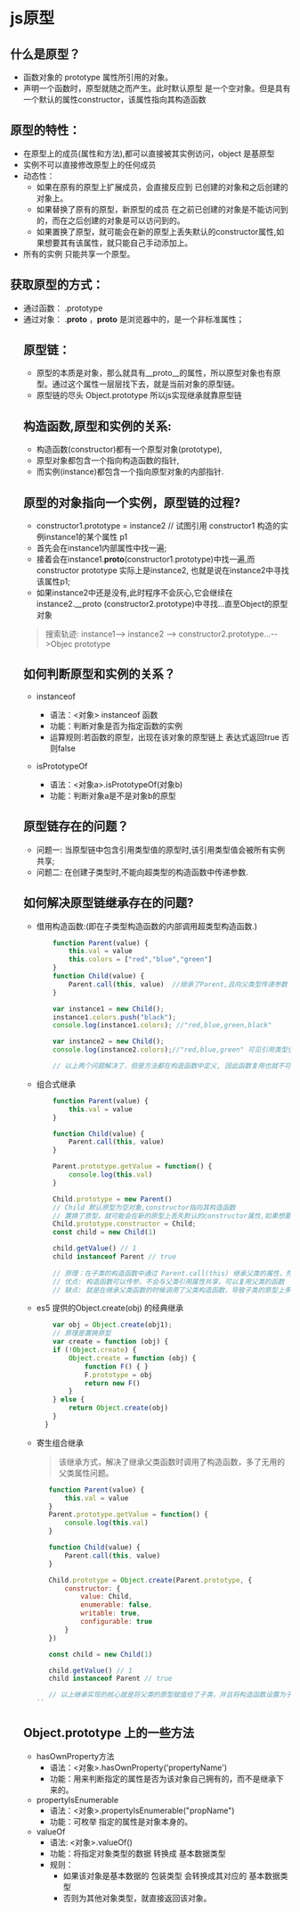 # js原型
## 什么是原型？
  - 函数对象的 prototype 属性所引用的对象。
  - 声明一个函数时，原型就随之而产生。此时默认原型 是一个空对象。但是具有一个默认的属性constructor，该属性指向其构造函数
## 原型的特性：
  + 在原型上的成员(属性和方法),都可以直接被其实例访问，object 是基原型
  + 实例不可以直接修改原型上的任何成员
  + 动态性：
    - 如果在原有的原型上扩展成员，会直接反应到 已创建的对象和之后创建的对象上。
    - 如果替换了原有的原型，新原型的成员 在之前已创建的对象是不能访问到的，而在之后创建的对象是可以访问到的。
    - 如果置换了原型，就可能会在新的原型上丢失默认的constructor属性,如果想要其有该属性，就只能自己手动添加上。
  + 所有的实例 只能共享一个原型。
## 获取原型的方式：
  - 通过函数： <fnName>.prototype
  - 通过对象： <object>.__proto__ ，__proto__  是浏览器中的，是一个非标准属性；
## 原型链：
  - 原型的本质是对象，那么就具有__proto__的属性，所以原型对象也有原型。通过这个属性一层层找下去，就是当前对象的原型链。
  - 原型链的尽头 Object.prototype 所以js实现继承就靠原型链
## 构造函数,原型和实例的关系:
  - 构造函数(constructor)都有一个原型对象(prototype),
  - 原型对象都包含一个指向构造函数的指针,
  - 而实例(instance)都包含一个指向原型对象的内部指针.
## 原型的对象指向一个实例，原型链的过程?
  -  constructor1.prototype = instance2
    // 试图引用 constructor1 构造的实例instance1的某个属性 p1
  - 首先会在instance1内部属性中找一遍;
  - 接着会在instance1.__proto__(constructor1.prototype)中找一遍,而constructor  prototype 实际上是instance2, 也就是说在instance2中寻找该属性p1;
  - 如果instance2中还是没有,此时程序不会灰心,它会继续在instance2.__proto  (constructor2.prototype)中寻找...直至Object的原型对象
  > 搜索轨迹: instance1--> instance2 --> constructor2.prototype…-->Objec  prototype
## 如何判断原型和实例的关系？
  + instanceof 
    - 语法：<对象> instanceof 函数
    - 功能：判断对象是否为指定函数的实例
    - 运算规则:若函数的原型，出现在该对象的原型链上 表达式返回true 否则false 

  + isPrototypeOf
    - 语法：<对象a>.isPrototypeOf(对象b)
    - 功能：判断对象a是不是对象b的原型
## 原型链存在的问题？
  - 问题一: 当原型链中包含引用类型值的原型时,该引用类型值会被所有实例共享;
  - 问题二: 在创建子类型时,不能向超类型的构造函数中传递参数.
## 如何解决原型链继承存在的问题?
  - 借用构造函数:(即在子类型构造函数的内部调用超类型构造函数.)
    ```js
        function Parent(value) {
            this.val = value
            this.colors = ["red","blue","green"]
        }
        function Child(value) {
            Parent.call(this, value)  //继承了Parent,且向父类型传递参数
        }

        var instance1 = new Child();
        instance1.colors.push("black");
        console.log(instance1.colors); //"red,blue,green,black"

        var instance2 = new Child();
        console.log(instance2.colors);//"red,blue,green" 可见引用类型值是独立的

        // 以上两个问题解决了，但是方法都在构造函数中定义, 因此函数复用也就不可用了.而且超类型(如Parent)中定义的方法,对子类型而言是不可见的. 考虑此,借用构造函数的技术也很少单独使用.
    ```
  - 组合式继承
    ```js
        function Parent(value) {
            this.val = value
        }

        function Child(value) {
            Parent.call(this, value) 
        }

        Parent.prototype.getValue = function() {
            console.log(this.val)
        }

        Child.prototype = new Parent()
        // Child 默认原型为空对象,constructor指向其构造函数
        // 置换了原型，就可能会在新的原型上丢失默认的constructor属性,如果想要其有该属性，就只能自己手动添加上。
        Child.prototype.constructor = Child;
        const child = new Child(1)

        child.getValue() // 1
        child instanceof Parent // true
        
        // 原理：在子类的构造函数中通过 Parent.call(this) 继承父类的属性，然后改变子类的原型为 new Parent() 来继承父类的函数
        // 优点: 构造函数可以传参，不会与父类引用属性共享，可以复用父类的函数
        // 缺点: 就是在继承父类函数的时候调用了父类构造函数，导致子类的原型上多了不需要的父类属性，存在内存上的浪费
    ```
  - es5 提供的Object.create(obj) 的经典继承   
    ```js
        var obj = Object.create(obj1);
        // 原理是置换原型
        var create = function (obj) {
        if (!Object.create) {
            Object.create = function (obj) {
                function F() { }
                F.prototype = obj
                return new F()
            }
        } else {
            return Object.create(obj)
        }
      }
    ```
  - 寄生组合继承
    > 该继承方式，解决了继承父类函数时调用了构造函数，多了无用的父类属性问题。
    ```js
       function Parent(value) {
           this.val = value
       }
       Parent.prototype.getValue = function() {
           console.log(this.val)
       }

       function Child(value) {
           Parent.call(this, value)
       }

       Child.prototype = Object.create(Parent.prototype, {
           constructor: {
               value: Child,
               enumerable: false,
               writable: true,
               configurable: true
           }
       })

       const child = new Child(1)

       child.getValue() // 1
       child instanceof Parent // true

       // 以上继承实现的核心就是将父类的原型赋值给了子类，并且将构造函数设置为子类，这样既解决了无用的父类属性问题，还能正确的找到子类的构造函数。
    ``
## Object.prototype 上的一些方法
  + hasOwnProperty方法
    - 语法：<对象>.hasOwnProperty('propertyName')
    - 功能：用来判断指定的属性是否为该对象自己拥有的，而不是继承下来的。  
  + propertyIsEnumerable
    - 语法：<对象>.propertyIsEnumerable("propName")
    - 功能：可枚举 指定的属性是对象本身的。
  + valueOf
    - 语法: <对象>.valueOf()
    - 功能：将指定对象类型的数据 转换成 基本数据类型
    + 规则：
      - 如果该对象是基本数据的 包装类型 会转换成其对应的 基本数据类型
      - 否则为其他对象类型，就直接返回该对象。
